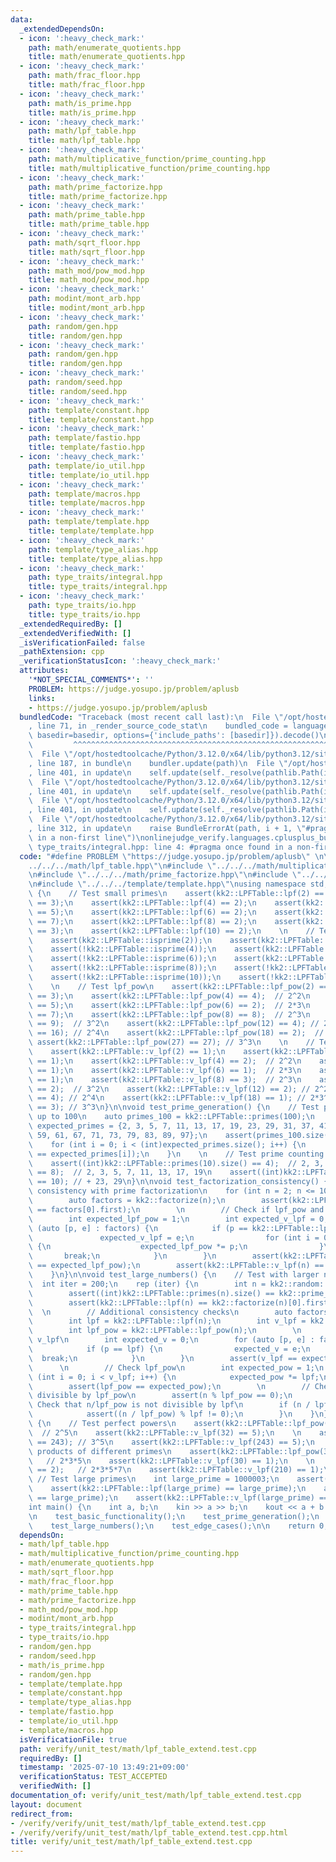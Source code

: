 ```yaml
---
data:
  _extendedDependsOn:
  - icon: ':heavy_check_mark:'
    path: math/enumerate_quotients.hpp
    title: math/enumerate_quotients.hpp
  - icon: ':heavy_check_mark:'
    path: math/frac_floor.hpp
    title: math/frac_floor.hpp
  - icon: ':heavy_check_mark:'
    path: math/is_prime.hpp
    title: math/is_prime.hpp
  - icon: ':heavy_check_mark:'
    path: math/lpf_table.hpp
    title: math/lpf_table.hpp
  - icon: ':heavy_check_mark:'
    path: math/multiplicative_function/prime_counting.hpp
    title: math/multiplicative_function/prime_counting.hpp
  - icon: ':heavy_check_mark:'
    path: math/prime_factorize.hpp
    title: math/prime_factorize.hpp
  - icon: ':heavy_check_mark:'
    path: math/prime_table.hpp
    title: math/prime_table.hpp
  - icon: ':heavy_check_mark:'
    path: math/sqrt_floor.hpp
    title: math/sqrt_floor.hpp
  - icon: ':heavy_check_mark:'
    path: math_mod/pow_mod.hpp
    title: math_mod/pow_mod.hpp
  - icon: ':heavy_check_mark:'
    path: modint/mont_arb.hpp
    title: modint/mont_arb.hpp
  - icon: ':heavy_check_mark:'
    path: random/gen.hpp
    title: random/gen.hpp
  - icon: ':heavy_check_mark:'
    path: random/gen.hpp
    title: random/gen.hpp
  - icon: ':heavy_check_mark:'
    path: random/seed.hpp
    title: random/seed.hpp
  - icon: ':heavy_check_mark:'
    path: template/constant.hpp
    title: template/constant.hpp
  - icon: ':heavy_check_mark:'
    path: template/fastio.hpp
    title: template/fastio.hpp
  - icon: ':heavy_check_mark:'
    path: template/io_util.hpp
    title: template/io_util.hpp
  - icon: ':heavy_check_mark:'
    path: template/macros.hpp
    title: template/macros.hpp
  - icon: ':heavy_check_mark:'
    path: template/template.hpp
    title: template/template.hpp
  - icon: ':heavy_check_mark:'
    path: template/type_alias.hpp
    title: template/type_alias.hpp
  - icon: ':heavy_check_mark:'
    path: type_traits/integral.hpp
    title: type_traits/integral.hpp
  - icon: ':heavy_check_mark:'
    path: type_traits/io.hpp
    title: type_traits/io.hpp
  _extendedRequiredBy: []
  _extendedVerifiedWith: []
  _isVerificationFailed: false
  _pathExtension: cpp
  _verificationStatusIcon: ':heavy_check_mark:'
  attributes:
    '*NOT_SPECIAL_COMMENTS*': ''
    PROBLEM: https://judge.yosupo.jp/problem/aplusb
    links:
    - https://judge.yosupo.jp/problem/aplusb
  bundledCode: "Traceback (most recent call last):\n  File \"/opt/hostedtoolcache/Python/3.12.0/x64/lib/python3.12/site-packages/onlinejudge_verify/documentation/build.py\"\
    , line 71, in _render_source_code_stat\n    bundled_code = language.bundle(stat.path,\
    \ basedir=basedir, options={'include_paths': [basedir]}).decode()\n          \
    \         ^^^^^^^^^^^^^^^^^^^^^^^^^^^^^^^^^^^^^^^^^^^^^^^^^^^^^^^^^^^^^^^^^^^^^^^^^^^^^^^^^\n\
    \  File \"/opt/hostedtoolcache/Python/3.12.0/x64/lib/python3.12/site-packages/onlinejudge_verify/languages/cplusplus.py\"\
    , line 187, in bundle\n    bundler.update(path)\n  File \"/opt/hostedtoolcache/Python/3.12.0/x64/lib/python3.12/site-packages/onlinejudge_verify/languages/cplusplus_bundle.py\"\
    , line 401, in update\n    self.update(self._resolve(pathlib.Path(included), included_from=path))\n\
    \  File \"/opt/hostedtoolcache/Python/3.12.0/x64/lib/python3.12/site-packages/onlinejudge_verify/languages/cplusplus_bundle.py\"\
    , line 401, in update\n    self.update(self._resolve(pathlib.Path(included), included_from=path))\n\
    \  File \"/opt/hostedtoolcache/Python/3.12.0/x64/lib/python3.12/site-packages/onlinejudge_verify/languages/cplusplus_bundle.py\"\
    , line 401, in update\n    self.update(self._resolve(pathlib.Path(included), included_from=path))\n\
    \  File \"/opt/hostedtoolcache/Python/3.12.0/x64/lib/python3.12/site-packages/onlinejudge_verify/languages/cplusplus_bundle.py\"\
    , line 312, in update\n    raise BundleErrorAt(path, i + 1, \"#pragma once found\
    \ in a non-first line\")\nonlinejudge_verify.languages.cplusplus_bundle.BundleErrorAt:\
    \ type_traits/integral.hpp: line 4: #pragma once found in a non-first line\n"
  code: "#define PROBLEM \"https://judge.yosupo.jp/problem/aplusb\" \n\n#include \"\
    ../../../math/lpf_table.hpp\"\n#include \"../../../math/multiplicative_function/prime_counting.hpp\"\
    \n#include \"../../../math/prime_factorize.hpp\"\n#include \"../../../random/gen.hpp\"\
    \n#include \"../../../template/template.hpp\"\nusing namespace std;\n\nvoid test_basic_functionality()\
    \ {\n    // Test small primes\n    assert(kk2::LPFTable::lpf(2) == 2);\n    assert(kk2::LPFTable::lpf(3)\
    \ == 3);\n    assert(kk2::LPFTable::lpf(4) == 2);\n    assert(kk2::LPFTable::lpf(5)\
    \ == 5);\n    assert(kk2::LPFTable::lpf(6) == 2);\n    assert(kk2::LPFTable::lpf(7)\
    \ == 7);\n    assert(kk2::LPFTable::lpf(8) == 2);\n    assert(kk2::LPFTable::lpf(9)\
    \ == 3);\n    assert(kk2::LPFTable::lpf(10) == 2);\n    \n    // Test isprime\n\
    \    assert(kk2::LPFTable::isprime(2));\n    assert(kk2::LPFTable::isprime(3));\n\
    \    assert(!kk2::LPFTable::isprime(4));\n    assert(kk2::LPFTable::isprime(5));\n\
    \    assert(!kk2::LPFTable::isprime(6));\n    assert(kk2::LPFTable::isprime(7));\n\
    \    assert(!kk2::LPFTable::isprime(8));\n    assert(!kk2::LPFTable::isprime(9));\n\
    \    assert(!kk2::LPFTable::isprime(10));\n    assert(!kk2::LPFTable::isprime(1));\n\
    \    \n    // Test lpf_pow\n    assert(kk2::LPFTable::lpf_pow(2) == 2);\n    assert(kk2::LPFTable::lpf_pow(3)\
    \ == 3);\n    assert(kk2::LPFTable::lpf_pow(4) == 4);  // 2^2\n    assert(kk2::LPFTable::lpf_pow(5)\
    \ == 5);\n    assert(kk2::LPFTable::lpf_pow(6) == 2);  // 2*3\n    assert(kk2::LPFTable::lpf_pow(7)\
    \ == 7);\n    assert(kk2::LPFTable::lpf_pow(8) == 8);  // 2^3\n    assert(kk2::LPFTable::lpf_pow(9)\
    \ == 9);  // 3^2\n    assert(kk2::LPFTable::lpf_pow(12) == 4); // 2^2*3\n    assert(kk2::LPFTable::lpf_pow(16)\
    \ == 16); // 2^4\n    assert(kk2::LPFTable::lpf_pow(18) == 2);  // 2*3^2\n   \
    \ assert(kk2::LPFTable::lpf_pow(27) == 27); // 3^3\n    \n    // Test v_lpf\n\
    \    assert(kk2::LPFTable::v_lpf(2) == 1);\n    assert(kk2::LPFTable::v_lpf(3)\
    \ == 1);\n    assert(kk2::LPFTable::v_lpf(4) == 2);  // 2^2\n    assert(kk2::LPFTable::v_lpf(5)\
    \ == 1);\n    assert(kk2::LPFTable::v_lpf(6) == 1);  // 2*3\n    assert(kk2::LPFTable::v_lpf(7)\
    \ == 1);\n    assert(kk2::LPFTable::v_lpf(8) == 3);  // 2^3\n    assert(kk2::LPFTable::v_lpf(9)\
    \ == 2);  // 3^2\n    assert(kk2::LPFTable::v_lpf(12) == 2); // 2^2*3\n    assert(kk2::LPFTable::v_lpf(16)\
    \ == 4); // 2^4\n    assert(kk2::LPFTable::v_lpf(18) == 1); // 2*3^2\n    assert(kk2::LPFTable::v_lpf(27)\
    \ == 3); // 3^3\n}\n\nvoid test_prime_generation() {\n    // Test prime generation\
    \ up to 100\n    auto primes_100 = kk2::LPFTable::primes(100);\n    vector<int>\
    \ expected_primes = {2, 3, 5, 7, 11, 13, 17, 19, 23, 29, 31, 37, 41, 43, 47, 53,\
    \ 59, 61, 67, 71, 73, 79, 83, 89, 97};\n    assert(primes_100.size() == (int)expected_primes.size());\n\
    \    for (int i = 0; i < (int)expected_primes.size(); i++) {\n        assert(primes_100[i]\
    \ == expected_primes[i]);\n    }\n    \n    // Test prime counting consistency\n\
    \    assert((int)kk2::LPFTable::primes(10).size() == 4);  // 2, 3, 5, 7\n    assert((int)kk2::LPFTable::primes(20).size()\
    \ == 8);  // 2, 3, 5, 7, 11, 13, 17, 19\n    assert((int)kk2::LPFTable::primes(30).size()\
    \ == 10); // + 23, 29\n}\n\nvoid test_factorization_consistency() {\n    // Test\
    \ consistency with prime factorization\n    for (int n = 2; n <= 1000; n++) {\n\
    \        auto factors = kk2::factorize(n);\n        assert(kk2::LPFTable::lpf(n)\
    \ == factors[0].first);\n        \n        // Check if lpf_pow and v_lpf are consistent\n\
    \        int expected_lpf_pow = 1;\n        int expected_v_lpf = 0;\n        for\
    \ (auto [p, e] : factors) {\n            if (p == kk2::LPFTable::lpf(n)) {\n \
    \               expected_v_lpf = e;\n                for (int i = 0; i < e; i++)\
    \ {\n                    expected_lpf_pow *= p;\n                }\n         \
    \       break;\n            }\n        }\n        assert(kk2::LPFTable::lpf_pow(n)\
    \ == expected_lpf_pow);\n        assert(kk2::LPFTable::v_lpf(n) == expected_v_lpf);\n\
    \    }\n}\n\nvoid test_large_numbers() {\n    // Test with larger numbers\n  \
    \  int iter = 200;\n    rep (iter) {\n        int n = kk2::random::rng(2, 1000000);\n\
    \        assert((int)kk2::LPFTable::primes(n).size() == kk2::prime_counting(n));\n\
    \        assert(kk2::LPFTable::lpf(n) == kk2::factorize(n)[0].first);\n      \
    \  \n        // Additional consistency checks\n        auto factors = kk2::factorize(n);\n\
    \        int lpf = kk2::LPFTable::lpf(n);\n        int v_lpf = kk2::LPFTable::v_lpf(n);\n\
    \        int lpf_pow = kk2::LPFTable::lpf_pow(n);\n        \n        // Check\
    \ v_lpf\n        int expected_v = 0;\n        for (auto [p, e] : factors) {\n\
    \            if (p == lpf) {\n                expected_v = e;\n              \
    \  break;\n            }\n        }\n        assert(v_lpf == expected_v);\n  \
    \      \n        // Check lpf_pow\n        int expected_pow = 1;\n        for\
    \ (int i = 0; i < v_lpf; i++) {\n            expected_pow *= lpf;\n        }\n\
    \        assert(lpf_pow == expected_pow);\n        \n        // Check that n is\
    \ divisible by lpf_pow\n        assert(n % lpf_pow == 0);\n        \n        //\
    \ Check that n/lpf_pow is not divisible by lpf\n        if (n / lpf_pow > 1) {\n\
    \            assert((n / lpf_pow) % lpf != 0);\n        }\n    }\n}\n\nvoid test_edge_cases()\
    \ {\n    // Test perfect powers\n    assert(kk2::LPFTable::lpf_pow(32) == 32);\
    \  // 2^5\n    assert(kk2::LPFTable::v_lpf(32) == 5);\n    \n    assert(kk2::LPFTable::lpf_pow(243)\
    \ == 243); // 3^5\n    assert(kk2::LPFTable::v_lpf(243) == 5);\n    \n    // Test\
    \ products of different primes\n    assert(kk2::LPFTable::lpf_pow(30) == 2); \
    \   // 2*3*5\n    assert(kk2::LPFTable::v_lpf(30) == 1);\n    \n    assert(kk2::LPFTable::lpf_pow(210)\
    \ == 2);   // 2*3*5*7\n    assert(kk2::LPFTable::v_lpf(210) == 1);\n    \n   \
    \ // Test large primes\n    int large_prime = 1000003;\n    assert(kk2::LPFTable::isprime(large_prime));\n\
    \    assert(kk2::LPFTable::lpf(large_prime) == large_prime);\n    assert(kk2::LPFTable::lpf_pow(large_prime)\
    \ == large_prime);\n    assert(kk2::LPFTable::v_lpf(large_prime) == 1);\n}\n\n\
    int main() {\n    int a, b;\n    kin >> a >> b;\n    kout << a + b << kendl;\n\
    \n    test_basic_functionality();\n    test_prime_generation();\n    test_factorization_consistency();\n\
    \    test_large_numbers();\n    test_edge_cases();\n\n    return 0;\n}\n"
  dependsOn:
  - math/lpf_table.hpp
  - math/multiplicative_function/prime_counting.hpp
  - math/enumerate_quotients.hpp
  - math/sqrt_floor.hpp
  - math/frac_floor.hpp
  - math/prime_table.hpp
  - math/prime_factorize.hpp
  - math_mod/pow_mod.hpp
  - modint/mont_arb.hpp
  - type_traits/integral.hpp
  - type_traits/io.hpp
  - random/gen.hpp
  - random/seed.hpp
  - math/is_prime.hpp
  - random/gen.hpp
  - template/template.hpp
  - template/constant.hpp
  - template/type_alias.hpp
  - template/fastio.hpp
  - template/io_util.hpp
  - template/macros.hpp
  isVerificationFile: true
  path: verify/unit_test/math/lpf_table_extend.test.cpp
  requiredBy: []
  timestamp: '2025-07-10 13:49:21+09:00'
  verificationStatus: TEST_ACCEPTED
  verifiedWith: []
documentation_of: verify/unit_test/math/lpf_table_extend.test.cpp
layout: document
redirect_from:
- /verify/verify/unit_test/math/lpf_table_extend.test.cpp
- /verify/verify/unit_test/math/lpf_table_extend.test.cpp.html
title: verify/unit_test/math/lpf_table_extend.test.cpp
---
```

